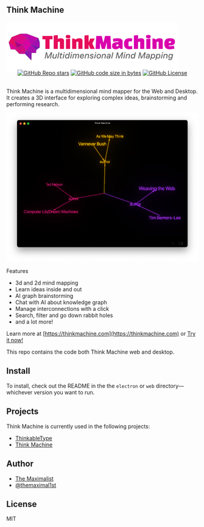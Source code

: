 ## Think Machine

<img src="web/logo-square.png" alt="Think Machine — Multidimensional Mind Mapping" class="logo" style="max-width: 450px;" />

<div class="badges" style="text-align: center; margin-top: -10px;">
<a href="https://github.com/themaximalist/thinkmachine"><img alt="GitHub Repo stars" src="https://img.shields.io/github/stars/themaximalist/thinkmachine"></a>
<a href="https://github.com/themaximalist/thinkmachine"><img alt="GitHub code size in bytes" src="https://img.shields.io/github/languages/code-size/themaximalist/thinkmachine"></a>
<a href="https://github.com/themaximalist/thinkmachine"><img alt="GitHub License" src="https://img.shields.io/github/license/themaximalist/thinkmachine"></a>
</div>
<br />

Think Machine is a multidimensional mind mapper for the Web and Desktop.  It creates a 3D interface for exploring complex ideas, brainstorming and performing research.

<img src="web/thinkmachine.png" alt="Think Machine — Multidimensional Mind Mapping" />

Features
* 3d and 2d mind mapping
* Learn ideas inside and out
* AI graph brainstorming
* Chat with AI about knowledge graph
* Manage interconnections with a click
* Search, filter and go down rabbit holes
* and a lot more!

Learn more at [https://thinkmachine.com](https://thinkmachine.com) or <a href="https://app.thinkmachine.com">Try it now!</a>


This repo contains the code both Think Machine web and desktop.

## Install

To install, check out the README in the the `electron` or `web` directory—whichever version you want to run.

## Projects

Think Machine is currently used in the following projects:

-   [ThinkableType](https://thinkabletype.com)
-   [Think Machine](https://thinkmachine.com)

## Author

-   [The Maximalist](https://themaximalist.com/)
-   [@themaximal1st](https://twitter.com/themaximal1st)

## License

MIT
